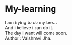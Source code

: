 # My-learning
I am trying to do my best . <br>
And i believe i can do it.  <br>
The day i want will come soon.  <br>
Author :  Vaishnavi Jha.   
